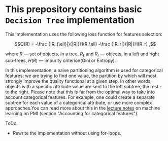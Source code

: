 
# This prepository contains basic `Decision Tree` implementation 


This implementation uses the following loss function for features selection:

$$Q(R) = -\frac {|R_{\ell}|}{|R|}H(R_\ell) -\frac {|R_r|}{|R|}H(R_r) ,$$

where $R$ — set of objects, in a tree, $R_{\ell}$ and $R_r$ — objects, in a left and right sub-trees,
$H(R)$ — impurity criterion(Gini or Entropy).

In this implementation, a naive partitioning algorithm is used for categorical features: we are trying to find one value, the partition by which will most strongly improve the quality functional at a given step. In other words, objects with a specific attribute value are sent to the left subtree, the rest - to the right. Please note that this is far from the optimal way to take into account categorical features. For example, one could create a separate subtree for each value of a categorical attribute, or use more complex approaches.You can read more about this in the [lecture notes](https://github.com/esokolov/ml-course-hse/blob/master/2019-fall/lecture-notes/lecture07-trees.pdf) on machine learning on PMI (section "Accounting for categorical features").  

ToDo:

- Rewrite the implementation without using for-loops. 

